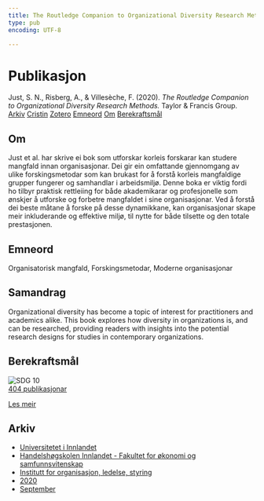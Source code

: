 ```yaml
---
title: The Routledge Companion to Organizational Diversity Research Methods.
type: pub
encoding: UTF-8

---
```

<h1>Publikasjon</h1>
<article id="csl-bib-container-IQB6C68U" class="csl-bib-container">
  <div class="csl-bib-body"> <div class="csl-entry">Just, S. N., Risberg, A., &#38; Villesèche, F. (2020). <i>The Routledge Companion to Organizational Diversity Research Methods.</i> Taylor &#38; Francis Group.</div> </div>
  <div class="csl-bib-buttons">
    <a href="#taxonomy-article-IQB6C68U" alt="archive" class="csl-bib-button">Arkiv</a>
    <a href="https://app.cristin.no/results/show.jsf?id=1826819" alt="Cristin" class="csl-bib-button">Cristin</a>
    <a href="http://zotero.org/groups/5881554/items/IQB6C68U" alt="Zotero" class="csl-bib-button">Zotero</a>
    <a href="#keywords-article-IQB6C68U" alt="keywords" class="csl-bib-button">Emneord</a>
    <a href="#about-article-IQB6C68U" alt="about_pub" class="csl-bib-button">Om</a>
    <a href="#sdg-article-IQB6C68U" alt="sdg" class="csl-bib-button">Berekraftsmål</a>
  </div>
  <div id="csl-bib-meta-container-IQB6C68U"></div>
</article>
<div id="csl-bib-meta-IQB6C68U" class="csl-bib-meta">
  <article id="about-article-IQB6C68U" class="about_pub-article">
    <h1>Om</h1>
    Just et al. har skrive ei bok som utforskar korleis forskarar kan studere mangfald innan organisasjonar. Dei gir ein omfattande gjennomgang av ulike forskingsmetodar som kan brukast for å forstå korleis mangfaldige grupper fungerer og samhandlar i arbeidsmiljø. Denne boka er viktig fordi ho tilbyr praktisk rettleiing for både akademikarar og profesjonelle som ønskjer å utforske og forbetre mangfaldet i sine organisasjonar. Ved å forstå dei beste måtane å forske på desse dynamikkane, kan organisasjonar skape meir inkluderande og effektive miljø, til nytte for både tilsette og den totale prestasjonen.
  </article>
  <article id="keywords-article-IQB6C68U" class="keywords-article">
    <h1>Emneord</h1>
    Organisatorisk mangfald, Forskingsmetodar, Moderne organisasjonar
  </article>
  <article id="abstract-article-IQB6C68U" class="abstract-article">
    <h1>Samandrag</h1>
    Organizational diversity has become a topic of interest for practitioners and academics alike. This book explores how diversity in organizations is, and can be researched, providing readers with insights into the potential research designs for studies in contemporary organizations.
  </article>
  <article id="sdg-article-IQB6C68U" class="sdg-article">
    <h1>Berekraftsmål</h1>
    <div class="sdg-container"><div id="sdg10" class="sdg">
        <img src="{{< params subfolder >}}images/sdg/sdg10_nn.png" class="image" alt="SDG 10">
        <div class="sdg-overlay">
          <a href="/nn/archive/?key=?sdg=10#archive" class="sdg-publication-count"><span>404</span> publikasjonar</a>
          <p><a href="https://fn.no/om-fn/fns-baerekraftsmaal/mindre-ulikhet?lang=nno-NO" class="sdg-read-more">Les meir</a></p>
        </div>
      </div></div>
  </article>
  <article id="taxonomy-article-IQB6C68U" class="taxonomy-article">
    <h1>Arkiv</h1>
    <ul>
      <li>
        <a href="/nn/archive/?key=3DCRN523">Universitetet i Innlandet</a>
      </li>
      <li>
        <a href="/nn/archive/?key=DU8Q9LN9">Handelshøgskolen Innlandet - Fakultet for økonomi og samfunnsvitenskap</a>
      </li>
      <li>
        <a href="/nn/archive/?key=4LUWR3ZM">Institutt for organisasjon, ledelse, styring</a>
      </li>
      <li>
        <a href="/nn/archive/?key=L4LD5JU9">2020</a>
      </li>
      <li>
        <a href="/nn/archive/?key=XPRSCNB2">September</a>
      </li>
    </ul>
  </article>
</div>
